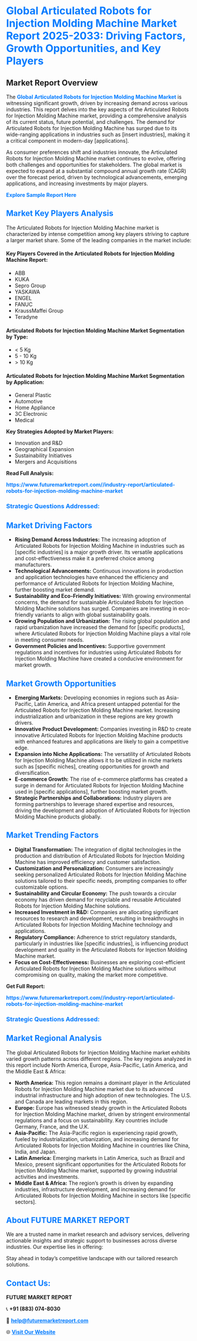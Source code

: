 <h1 style="color: #007BFF;">Global Articulated Robots for Injection Molding Machine Market Report 2025-2033: Driving Factors, Growth Opportunities, and Key Players</h1>

<section id="overview">
<h2>Market Report Overview</h2>
<p>The <a href="https://www.futuremarketreport.com//industry-report/articulated-robots-for-injection-molding-machine-market" style="color: #007BFF; text-decoration: none;"><strong>Global Articulated Robots for Injection Molding Machine Market</strong></a> is witnessing significant growth, driven by increasing demand across various industries. This report delves into the key aspects of the Articulated Robots for Injection Molding Machine market, providing a comprehensive analysis of its current status, future potential, and challenges. The demand for Articulated Robots for Injection Molding Machine has surged due to its wide-ranging applications in industries such as [insert industries], making it a critical component in modern-day [applications].</p>
<p>As consumer preferences shift and industries innovate, the Articulated Robots for Injection Molding Machine market continues to evolve, offering both challenges and opportunities for stakeholders. The global market is expected to expand at a substantial compound annual growth rate (CAGR) over the forecast period, driven by technological advancements, emerging applications, and increasing investments by major players.</p>
</section>

<section id="overview">
<p><a href="https://www.futuremarketreport.com//request-sample/reportId=47158" style="color: #007BFF; text-decoration: none;"><strong>Explore Sample Report Here</strong></a></p>
</section>

<section id="key-players">
<h2 style="color: #007BFF;">Market Key Players Analysis</h2>
<p>The Articulated Robots for Injection Molding Machine market is characterized by intense competition among key players striving to capture a larger market share. Some of the leading companies in the market include:</p>
<h4>Key Players Covered in the Articulated Robots for Injection Molding Machine Report:</h4>
<ul><li>ABB</li><li>KUKA</li><li>Sepro Group</li><li>YASKAWA</li><li>ENGEL</li><li>FANUC</li><li>KraussMaffei Group</li><li>Teradyne</li></ul>
<h4>Articulated Robots for Injection Molding Machine Market Segmentation by Type:</h4>
<ul><li>&lt; 5 Kg</li><li>5 - 10 Kg</li><li>&gt; 10 Kg</li></ul>

<h4>Articulated Robots for Injection Molding Machine Market Segmentation by Application:</h4>
<ul><li>General Plastic</li><li>Automotive</li><li>Home Appliance</li><li>3C Electronic</li><li>Medical</li></ul>
<p><strong>Key Strategies Adopted by Market Players:</strong></p>
<ul>
<li>Innovation and R&D</li>
<li>Geographical Expansion</li>
<li>Sustainability Initiatives</li>
<li>Mergers and Acquisitions</li>
</ul>
</section>

<section>
<p><strong>Read Full Analysis: </strong></p><a href="https://www.futuremarketreport.com//industry-report/articulated-robots-for-injection-molding-machine-market" style="color: #007BFF; text-decoration: none;"><strong>https://www.futuremarketreport.com//industry-report/articulated-robots-for-injection-molding-machine-market</strong></a>
<h3 style="color: #007BFF;">Strategic Questions Addressed:</h3>
</section>

<section id="driving-factors">
<h2 style="color: #007BFF;">Market Driving Factors</h2>
<ul>
<li><strong>Rising Demand Across Industries:</strong> The increasing adoption of Articulated Robots for Injection Molding Machine in industries such as [specific industries] is a major growth driver. Its versatile applications and cost-effectiveness make it a preferred choice among manufacturers.</li>
<li><strong>Technological Advancements:</strong> Continuous innovations in production and application technologies have enhanced the efficiency and performance of Articulated Robots for Injection Molding Machine, further boosting market demand.</li>
<li><strong>Sustainability and Eco-Friendly Initiatives:</strong> With growing environmental concerns, the demand for sustainable Articulated Robots for Injection Molding Machine solutions has surged. Companies are investing in eco-friendly variants to align with global sustainability goals.</li>
<li><strong>Growing Population and Urbanization:</strong> The rising global population and rapid urbanization have increased the demand for [specific products], where Articulated Robots for Injection Molding Machine plays a vital role in meeting consumer needs.</li>
<li><strong>Government Policies and Incentives:</strong> Supportive government regulations and incentives for industries using Articulated Robots for Injection Molding Machine have created a conducive environment for market growth.</li>
</ul>
</section>

<section id="growth-opportunities">
<h2 style="color: #007BFF;">Market Growth Opportunities</h2>
<ul>
<li><strong>Emerging Markets:</strong> Developing economies in regions such as Asia-Pacific, Latin America, and Africa present untapped potential for the Articulated Robots for Injection Molding Machine market. Increasing industrialization and urbanization in these regions are key growth drivers.</li>
<li><strong>Innovative Product Development:</strong> Companies investing in R&D to create innovative Articulated Robots for Injection Molding Machine products with enhanced features and applications are likely to gain a competitive edge.</li>
<li><strong>Expansion into Niche Applications:</strong> The versatility of Articulated Robots for Injection Molding Machine allows it to be utilized in niche markets such as [specific niches], creating opportunities for growth and diversification.</li>
<li><strong>E-commerce Growth:</strong> The rise of e-commerce platforms has created a surge in demand for Articulated Robots for Injection Molding Machine used in [specific applications], further boosting market growth.</li>
<li><strong>Strategic Partnerships and Collaborations:</strong> Industry players are forming partnerships to leverage shared expertise and resources, driving the development and adoption of Articulated Robots for Injection Molding Machine products globally.</li>
</ul>
</section>

<section id="trending-factors">
<h2 style="color: #007BFF;">Market Trending Factors</h2>
<ul>
<li><strong>Digital Transformation:</strong> The integration of digital technologies in the production and distribution of Articulated Robots for Injection Molding Machine has improved efficiency and customer satisfaction.</li>
<li><strong>Customization and Personalization:</strong> Consumers are increasingly seeking personalized Articulated Robots for Injection Molding Machine solutions tailored to their specific needs, prompting companies to offer customizable options.</li>
<li><strong>Sustainability and Circular Economy:</strong> The push towards a circular economy has driven demand for recyclable and reusable Articulated Robots for Injection Molding Machine solutions.</li>
<li><strong>Increased Investment in R&D:</strong> Companies are allocating significant resources to research and development, resulting in breakthroughs in Articulated Robots for Injection Molding Machine technology and applications.</li>
<li><strong>Regulatory Compliance:</strong> Adherence to strict regulatory standards, particularly in industries like [specific industries], is influencing product development and quality in the Articulated Robots for Injection Molding Machine market.</li>
<li><strong>Focus on Cost-Effectiveness:</strong> Businesses are exploring cost-efficient Articulated Robots for Injection Molding Machine solutions without compromising on quality, making the market more competitive.</li>
</ul>
</section>

<section>
<p><strong>Get Full Report: </strong></p><a href="https://www.futuremarketreport.com//industry-report/articulated-robots-for-injection-molding-machine-market" style="color: #007BFF; text-decoration: none;"><strong>https://www.futuremarketreport.com//industry-report/articulated-robots-for-injection-molding-machine-market</strong></a>
<h3 style="color: #007BFF;">Strategic Questions Addressed:</h3>
</section>


<section id="regional-analysis">
<h2 style="color: #007BFF;">Market Regional Analysis</h2>
<p>The global Articulated Robots for Injection Molding Machine market exhibits varied growth patterns across different regions. The key regions analyzed in this report include North America, Europe, Asia-Pacific, Latin America, and the Middle East & Africa:</p>
<ul>
<li><strong>North America:</strong> This region remains a dominant player in the Articulated Robots for Injection Molding Machine market due to its advanced industrial infrastructure and high adoption of new technologies. The U.S. and Canada are leading markets in this region.</li>
<li><strong>Europe:</strong> Europe has witnessed steady growth in the Articulated Robots for Injection Molding Machine market, driven by stringent environmental regulations and a focus on sustainability. Key countries include Germany, France, and the U.K.</li>
<li><strong>Asia-Pacific:</strong> The Asia-Pacific region is experiencing rapid growth, fueled by industrialization, urbanization, and increasing demand for Articulated Robots for Injection Molding Machine in countries like China, India, and Japan.</li>
<li><strong>Latin America:</strong> Emerging markets in Latin America, such as Brazil and Mexico, present significant opportunities for the Articulated Robots for Injection Molding Machine market, supported by growing industrial activities and investments.</li>
<li><strong>Middle East & Africa:</strong> The region’s growth is driven by expanding industries, infrastructure development, and increasing demand for Articulated Robots for Injection Molding Machine in sectors like [specific sectors].</li>
</ul>
</section>

<footer>
<h2 style="color: #007BFF;">About FUTURE MARKET REPORT</h2>
<p>We are a trusted name in market research and advisory services, delivering actionable insights and strategic support to businesses across diverse industries. Our expertise lies in offering:</p>

<p>Stay ahead in today’s competitive landscape with our tailored research solutions.</p>

<h2 style="color: #007BFF;">Contact Us:</h2>
<p><strong>FUTURE MARKET REPORT</strong></p>
<p>📞 <strong>+91 (883) 074-8030</strong></p>
<p>📧 <strong><a href="mailto:help@futuremarketreport.com" style="color: #007BFF;">help@futuremarketreport.com</a></strong></p>
<p>🌐 <strong><a href="https://www.futuremarketreport.com/" style="color: #007BFF;">Visit Our Website</a></strong></p>
</footer>